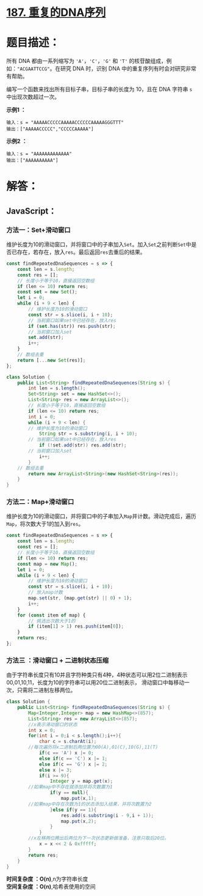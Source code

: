 # [187. 重复的DNA序列](https://leetcode-cn.com/problems/repeated-dna-sequences/)

# 题目描述：

所有 DNA 都由一系列缩写为 `'A'`，`'C'`，`'G'` 和 `'T'` 的核苷酸组成，例如：`"ACGAATTCCG"`。在研究 DNA 时，识别 DNA 中的重复序列有时会对研究非常有帮助。

编写一个函数来找出所有目标子串，目标子串的长度为 10，且在 DNA 字符串 `s` 中出现次数超过一次。



**示例1 ：**

```
输入：s = "AAAAACCCCCAAAAACCCCCCAAAAAGGGTTT"
输出：["AAAAACCCCC","CCCCCAAAAA"]
```

**示例2 ：**

```
输入：s = "AAAAAAAAAAAAA"
输出：["AAAAAAAAAA"]
```



# 解答：

## JavaScript：


### 方法一：Set+滑动窗口

维护长度为10的滑动窗口，并将窗口中的子串加入`Set`。加入`Set`之前判断`Set`中是否已存在，若存在，放入`res`。最后返回`res`去重后的结果。

```JavaScript
const findRepeatedDnaSequences = s => {
    const len = s.length;
    const res = [];
    // 长度小于等于10，直接返回空数组
    if (len <= 10) return res;
    const set = new Set();
    let i = 0;
    while (i + 9 < len) {
        // 维护长度为10的滑动窗口
        const str = s.slice(i, i + 10);
        // 当前窗口如果set中已经存在，放入res
        if (set.has(str)) res.push(str);
        // 当前窗口加入set
        set.add(str);
        i++;
    }
    // 数组去重
    return [...new Set(res)];
};
```
```Java
class Solution {
    public List<String> findRepeatedDnaSequences(String s) {
        int len = s.length();
        Set<String> set = new HashSet<>();
        List<String> res = new ArrayList<>();
        // 长度小于等于10，直接返回空数组
        if (len <= 10) return res;
        int i = 0;
        while (i + 9 < len) {
        // 维护长度为10的滑动窗口
            String str = s.substring(i, i + 10);
        // 当前窗口如果set中已经存在，放入res
            if (!set.add(str)) res.add(str);
        // 当前窗口加入set
            i++;
        }
    // 数组去重
        return new ArrayList<String>(new HashSet<String>(res));
    }
}
```
### 方法二：Map+滑动窗口

维护长度为10的滑动窗口，并将窗口中的子串加入`Map`并计数。滑动完成后，遍历`Map`，将次数大于1的加入到`res`。

```JavaScript
const findRepeatedDnaSequences = s => {
    const len = s.length;
    const res = [];
    // 长度小于等于10，直接返回空数组
    if (len <= 10) return res;
    const map = new Map();
    let i = 0;
    while (i + 9 < len) {
        // 维护长度为10的滑动窗口
        const str = s.slice(i, i + 10);
        // 放入map计数
        map.set(str, (map.get(str) || 0) + 1);
        i++;
    }
    for (const item of map) {
        // 挑选出次数大于1的
        if (item[1] > 1) res.push(item[0]);
    }
    return res;
};
```
### 方法三 ：滑动窗口 + 二进制状态压缩

由于字符串长度只有10并且字符种类只有4种，4种状态可以用2位二进制表示00,01,10,11，长度为10的字符串可以用20位二进制表示，
滑动窗口中每移动一次，只需将二进制左移两位。
```java
class Solution {
    public List<String> findRepeatedDnaSequences(String s) {
        Map<Integer,Integer> map = new HashMap<>(857);
        List<String> res = new ArrayList<>(857);
        //x表示滑动窗口的状态
        int x = 0;
        for(int i = 0;i < s.length();i++){
            char c = s.charAt(i);
	    //每次遍历将x二进制后两位置为00(A),01(C),10(G),11(T)
            if(c == 'A') x |= 0;
            else if(c == 'C') x |= 1;
            else if(c == 'G') x |= 2;
            else x |= 3;
            if(i >= 9){
                Integer y = map.get(x);
		//如果map中不存在就添加并将次数置为1
                if(y == null){
                    map.put(x,1);
		//如果map中存在次数为1的状态添加入结果，并将次数置为2
                }else if(y == 1){
                    res.add(s.substring(i - 9,i + 1));
                    map.put(x,2);
                }
            }
	    //x左移两位腾出后两位为下一次状态更新做准备，注意只取后20位。
            x = x << 2 & 0xfffff;
        }
        return res;
    }
}
```
**时间复杂度 ：O(n)**,n为字符串长度  
**空间复杂度 ：O(n)**,哈希表使用的空间

